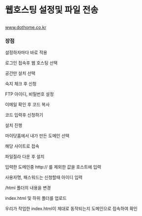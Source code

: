 # 웹호스팅 설정및 파일 전송

## 

www.dothome.co.kr

### 장점
설정하자마다 바로 적용

로그인 접속후 웹 호스팅 선택

공간만 설치 선택

숙지 체크 후 신청

FTP 아이디, 비밀번호 설정

이메일 확인 후 코드 복사

코드 입력후 신청하기

설치 진행

마이닷홈에서 내가 만든 도메인 선택

해당 사이트로 접속

파일질라 다운 후 설치

입력한 도메인중 http:// 를 제외한 값을 호스트에 입력

사용자명, 패스워드는 신청할때 아이디 입력

/html 폴더의 내용을 변경

index.html 및 하위 폴더를 업로드

우리가 작업한 index.html이 제대로 동작되는지 도메인으로 접속하여 확인

